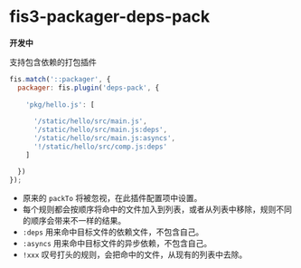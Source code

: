 # fis3-packager-deps-pack

**开发中**

支持包含依赖的打包插件

```js
fis.match('::packager', {
  packager: fis.plugin('deps-pack', {
    
    'pkg/hello.js': [
      
      '/static/hello/src/main.js',
      '/static/hello/src/main.js:deps',
      '/static/hello/src/main.js:asyncs',
      '!/static/hello/src/comp.js:deps'
    ]

  })
});
```

* 原来的 `packTo` 将被忽视，在此插件配置项中设置。
* 每个规则都会按顺序将命中的文件加入到列表，或者从列表中移除，规则不同的顺序会带来不一样的结果。
* `:deps` 用来命中目标文件的依赖文件，不包含自己。
* `:asyncs` 用来命中目标文件的异步依赖，不包含自己。
* `!xxx` 叹号打头的规则，会把命中的文件，从现有的列表中去除。

